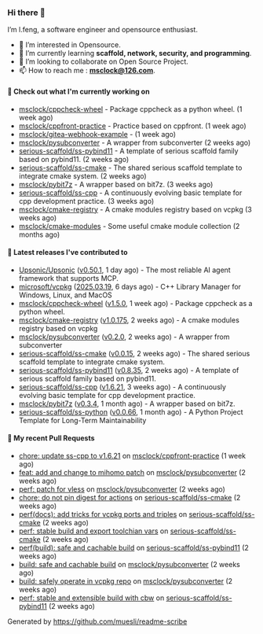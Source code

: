 ### Hi there 👋

I’m l.feng, a software engineer and opensource enthusiast.

- 👀 I’m interested in Opensource.
- 🌱 I’m currently learning **scaffold, network, security, and programming**.
- 💞️ I’m looking to collaborate on Open Source Project.
- 📫 How to reach me : **msclock@126.com**.

#### 👷 Check out what I'm currently working on

- [msclock/cppcheck-wheel](https://github.com/msclock/cppcheck-wheel) - Package cppcheck as a python wheel. (1 week ago)
- [msclock/cppfront-practice](https://github.com/msclock/cppfront-practice) - Practice based on cppfront. (1 week ago)
- [msclock/gitea-webhook-example](https://github.com/msclock/gitea-webhook-example) -  (1 week ago)
- [msclock/pysubconverter](https://github.com/msclock/pysubconverter) - A wrapper from subconverter (2 weeks ago)
- [serious-scaffold/ss-pybind11](https://github.com/serious-scaffold/ss-pybind11) - A template of serious scaffold family based on pybind11. (2 weeks ago)
- [serious-scaffold/ss-cmake](https://github.com/serious-scaffold/ss-cmake) - The shared serious scaffold template to integrate cmake system. (2 weeks ago)
- [msclock/pybit7z](https://github.com/msclock/pybit7z) - A wrapper based on bit7z. (3 weeks ago)
- [serious-scaffold/ss-cpp](https://github.com/serious-scaffold/ss-cpp) - A continuously evolving basic template for cpp development practice. (3 weeks ago)
- [msclock/cmake-registry](https://github.com/msclock/cmake-registry) - A cmake modules registry based on vcpkg (3 weeks ago)
- [msclock/cmake-modules](https://github.com/msclock/cmake-modules) - Some useful cmake module collection (2 months ago)

#### 🔭 Latest releases I've contributed to

- [Upsonic/Upsonic](https://github.com/Upsonic/Upsonic) ([v0.50.1](https://github.com/Upsonic/Upsonic/releases/tag/v0.50.1), 1 day ago) - The most reliable AI agent framework that supports MCP.
- [microsoft/vcpkg](https://github.com/microsoft/vcpkg) ([2025.03.19](https://github.com/microsoft/vcpkg/releases/tag/2025.03.19), 6 days ago) - C&#43;&#43; Library Manager for Windows, Linux, and MacOS
- [msclock/cppcheck-wheel](https://github.com/msclock/cppcheck-wheel) ([v1.5.0](https://github.com/msclock/cppcheck-wheel/releases/tag/v1.5.0), 1 week ago) - Package cppcheck as a python wheel.
- [msclock/cmake-registry](https://github.com/msclock/cmake-registry) ([v1.0.175](https://github.com/msclock/cmake-registry/releases/tag/v1.0.175), 2 weeks ago) - A cmake modules registry based on vcpkg
- [msclock/pysubconverter](https://github.com/msclock/pysubconverter) ([v0.2.0](https://github.com/msclock/pysubconverter/releases/tag/v0.2.0), 2 weeks ago) - A wrapper from subconverter
- [serious-scaffold/ss-cmake](https://github.com/serious-scaffold/ss-cmake) ([v0.0.15](https://github.com/serious-scaffold/ss-cmake/releases/tag/v0.0.15), 2 weeks ago) - The shared serious scaffold template to integrate cmake system.
- [serious-scaffold/ss-pybind11](https://github.com/serious-scaffold/ss-pybind11) ([v0.8.35](https://github.com/serious-scaffold/ss-pybind11/releases/tag/v0.8.35), 2 weeks ago) - A template of serious scaffold family based on pybind11.
- [serious-scaffold/ss-cpp](https://github.com/serious-scaffold/ss-cpp) ([v1.6.21](https://github.com/serious-scaffold/ss-cpp/releases/tag/v1.6.21), 3 weeks ago) - A continuously evolving basic template for cpp development practice.
- [msclock/pybit7z](https://github.com/msclock/pybit7z) ([v0.3.4](https://github.com/msclock/pybit7z/releases/tag/v0.3.4), 1 month ago) - A wrapper based on bit7z.
- [serious-scaffold/ss-python](https://github.com/serious-scaffold/ss-python) ([v0.0.66](https://github.com/serious-scaffold/ss-python/releases/tag/v0.0.66), 1 month ago) - A Python Project Template for Long-Term Maintainability

#### 🔨 My recent Pull Requests

- [chore: update ss-cpp to v1.6.21](https://github.com/msclock/cppfront-practice/pull/53) on [msclock/cppfront-practice](https://github.com/msclock/cppfront-practice) (1 week ago)
- [feat: add and change to mihomo patch](https://github.com/msclock/pysubconverter/pull/5) on [msclock/pysubconverter](https://github.com/msclock/pysubconverter) (2 weeks ago)
- [perf: patch for vless](https://github.com/msclock/pysubconverter/pull/4) on [msclock/pysubconverter](https://github.com/msclock/pysubconverter) (2 weeks ago)
- [chore: do not pin digest for actions](https://github.com/serious-scaffold/ss-cmake/pull/41) on [serious-scaffold/ss-cmake](https://github.com/serious-scaffold/ss-cmake) (2 weeks ago)
- [perf(docs): add tricks for vcpkg ports and triples](https://github.com/serious-scaffold/ss-cmake/pull/40) on [serious-scaffold/ss-cmake](https://github.com/serious-scaffold/ss-cmake) (2 weeks ago)
- [perf: stable build and export toolchian vars](https://github.com/serious-scaffold/ss-cmake/pull/39) on [serious-scaffold/ss-cmake](https://github.com/serious-scaffold/ss-cmake) (2 weeks ago)
- [perf(build): safe and cachable build](https://github.com/serious-scaffold/ss-pybind11/pull/139) on [serious-scaffold/ss-pybind11](https://github.com/serious-scaffold/ss-pybind11) (2 weeks ago)
- [build: safe and cachable build](https://github.com/msclock/pysubconverter/pull/3) on [msclock/pysubconverter](https://github.com/msclock/pysubconverter) (2 weeks ago)
- [build: safely operate in vcpkg repo](https://github.com/msclock/pysubconverter/pull/2) on [msclock/pysubconverter](https://github.com/msclock/pysubconverter) (2 weeks ago)
- [perf: stable and extensible build with cbw](https://github.com/serious-scaffold/ss-pybind11/pull/138) on [serious-scaffold/ss-pybind11](https://github.com/serious-scaffold/ss-pybind11) (2 weeks ago)

Generated by https://github.com/muesli/readme-scribe
